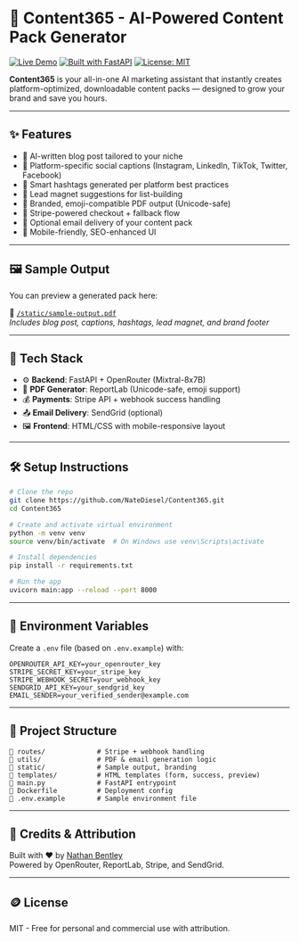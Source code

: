 # 🚀 Content365 - AI-Powered Content Pack Generator

[![Live Demo](https://img.shields.io/badge/Live%20Demo-Click%20Here-brightgreen)](https://content365.xyz)
[![Built with FastAPI](https://img.shields.io/badge/Built%20With-FastAPI-blue)](https://fastapi.tiangolo.com/)
[![License: MIT](https://img.shields.io/badge/License-MIT-yellow.svg)](LICENSE)

**Content365** is your all-in-one AI marketing assistant that instantly creates platform-optimized, downloadable content packs — designed to grow your brand and save you hours.

---

## ✨ Features

- 🧠 AI-written blog post tailored to your niche
- 💬 Platform-specific social captions (Instagram, LinkedIn, TikTok, Twitter, Facebook)
- 🔗 Smart hashtags generated per platform best practices
- 🧲 Lead magnet suggestions for list-building
- 🧾 Branded, emoji-compatible PDF output (Unicode-safe)
- 💸 Stripe-powered checkout + fallback flow
- 📩 Optional email delivery of your content pack
- 📱 Mobile-friendly, SEO-enhanced UI

---

## 🖼️ Sample Output

You can preview a generated pack here:

📄 [`/static/sample-output.pdf`](https://content365.xyz/static/sample-output.pdf)  
*Includes blog post, captions, hashtags, lead magnet, and brand footer*

---

## 🔧 Tech Stack

- ⚙️ **Backend**: FastAPI + OpenRouter (Mixtral-8x7B)
- 📄 **PDF Generator**: ReportLab (Unicode-safe, emoji support)
- 💰 **Payments**: Stripe API + webhook success handling
- 📤 **Email Delivery**: SendGrid (optional)
- 🖼️ **Frontend**: HTML/CSS with mobile-responsive layout

---

## 🛠 Setup Instructions

```bash
# Clone the repo
git clone https://github.com/NateDiesel/Content365.git
cd Content365

# Create and activate virtual environment
python -m venv venv
source venv/bin/activate  # On Windows use venv\Scripts\activate

# Install dependencies
pip install -r requirements.txt

# Run the app
uvicorn main:app --reload --port 8000
```

---

## 🔐 Environment Variables

Create a `.env` file (based on `.env.example`) with:

```
OPENROUTER_API_KEY=your_openrouter_key
STRIPE_SECRET_KEY=your_stripe_key
STRIPE_WEBHOOK_SECRET=your_webhook_key
SENDGRID_API_KEY=your_sendgrid_key
EMAIL_SENDER=your_verified_sender@example.com
```

---

## 🧠 Project Structure

```
📁 routes/             # Stripe + webhook handling
📁 utils/              # PDF & email generation logic
📁 static/             # Sample output, branding
📁 templates/          # HTML templates (form, success, preview)
📄 main.py             # FastAPI entrypoint
📄 Dockerfile          # Deployment config
📄 .env.example        # Sample environment file
```

---

## 👀 Credits & Attribution

Built with ❤️ by [Nathan Bentley](https://github.com/NateDiesel)  
Powered by OpenRouter, ReportLab, Stripe, and SendGrid.

---

## 🪙 License

MIT - Free for personal and commercial use with attribution.
